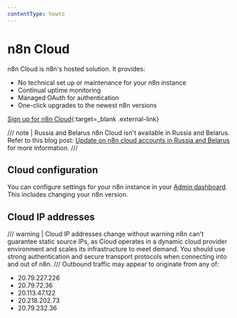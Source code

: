 ```yaml
---
contentType: howto
---
```


# n8n Cloud

n8n Cloud is n8n's hosted solution. It provides:

- No technical set up or maintenance for your n8n instance
- Continual uptime monitoring
- Managed OAuth for authentication
- One-click upgrades to the newest n8n versions

[Sign up for n8n Cloud](https://www.n8n.cloud/){:target=_blank .external-link}

/// note | Russia and Belarus
n8n Cloud isn't available in Russia and Belarus. Refer to this blog post: [Update on n8n cloud accounts in Russia and Belarus](https://n8n.io/blog/update-on-n8n-cloud-accounts-in-russia-and-belarus/) for more information.
///
## Cloud configuration

You can configure settings for your n8n instance in your [Admin dashboard](/cloud-admin-dashboard/). This includes changing your n8n version.


## Cloud IP addresses

/// warning | Cloud IP addresses change without warning
n8n can't guarantee static source IPs, as Cloud operates in a dynamic cloud provider environment and scales its infrastructure to meet demand. You should use strong authentication and secure transport protocols when connecting into and out of n8n.
///
Outbound traffic may appear to originate from any of:

* 20.79.227.226
* 20.79.72.36
* 20.113.47.122
* 20.218.202.73
* 20.79.232.36

